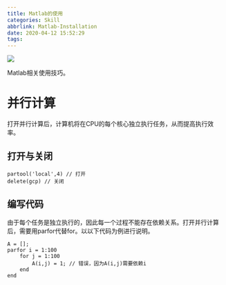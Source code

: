 ```yaml
---
title: Matlab的使用
categories: Skill
abbrlink: Matlab-Installation
date: 2020-04-12 15:52:29
tags:
---
```


![](topic.jpg)

Matlab相关使用技巧。

<!-- more -->

# 并行计算

打开并行计算后，计算机将在CPU的每个核心独立执行任务，从而提高执行效率。

## 打开与关闭

```
partool('local',4) // 打开
delete(gcp) // 关闭
```

## 编写代码

由于每个任务是独立执行的，因此每一个过程不能存在依赖关系。打开并行计算后，需要用parfor代替for。以以下代码为例进行说明。

```
A = [];
parfor i = 1:100
	for j = 1:100
		A(i,j) = 1; // 错误，因为A(i,j)需要依赖i
	end
end
```
